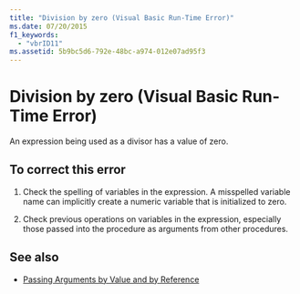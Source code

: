 ```yaml
---
title: "Division by zero (Visual Basic Run-Time Error)"
ms.date: 07/20/2015
f1_keywords: 
  - "vbrID11"
ms.assetid: 5b9bc5d6-792e-48bc-a974-012e07ad95f3
---
```

# Division by zero (Visual Basic Run-Time Error)
An expression being used as a divisor has a value of zero.  
  
## To correct this error  
  
1. Check the spelling of variables in the expression. A misspelled variable name can implicitly create a numeric variable that is initialized to zero.  
  
2. Check previous operations on variables in the expression, especially those passed into the procedure as arguments from other procedures.  
  
## See also

- [Passing Arguments by Value and by Reference](../../visual-basic/programming-guide/language-features/procedures/passing-arguments-by-value-and-by-reference.md)
